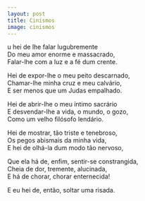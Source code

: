```yaml
---
layout: post
title: Cinismos
image: cinismos
---
```

<span class="caps" alt="E"></span>u hei de lhe falar lugubremente  
Do meu amor enorme e massacrado,  
Falar-lhe com a luz e a fé dum crente.  

Hei de expor-lhe o meu peito descarnado,  
Chamar-lhe minha cruz e meu calvário,  
E ser menos que um Judas empalhado.  

Hei de abrir-lhe o meu íntimo sacrário  
E desvendar-lhe a vida, o mundo, o gozo,  
Como um velho filósofo lendário.  

Hei de mostrar, tão triste e tenebroso,  
Os pegos abismais da minha vida,  
E hei de olhá-la dum modo tão nervoso,  

Que ela há de, enfim, sentir-se constrangida,  
Cheia de dor, tremente, alucinada,  
E há de chorar, chorar enternecida!  

E eu hei de, então, soltar uma risada.  